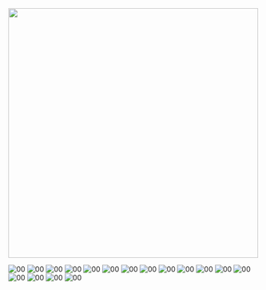 <img src="https://692.cloudns.be/img/00.jpg" width="500" />

![00](https://692.cloudns.be/img/00.jpg)
![00](https://692.cloudns.be/img/01.jpg)
![00](https://692.cloudns.be/img/02.jpg)
![00](https://692.cloudns.be/img/02(2).jpg)
![00](https://692.cloudns.be/img/02(3).jpg)
![00](https://692.cloudns.be/img/03.jpg)
![00](https://692.cloudns.be/img/04.jpg)
![00](https://692.cloudns.be/img/04(2).jpg)
![00](https://692.cloudns.be/img/04(3).jpg)
![00](https://692.cloudns.be/img/05.jpg)
![00](https://692.cloudns.be/img/05(2).jpg)
![00](https://692.cloudns.be/img/06.jpg)
![00](https://692.cloudns.be/img/06(2).jpg)
![00](https://692.cloudns.be/img/06(3).jpg)
![00](https://692.cloudns.be/img/07.jpg)
![00](https://692.cloudns.be/img/07(2).jpg)
![00](https://692.cloudns.be/img/08.jpg)
